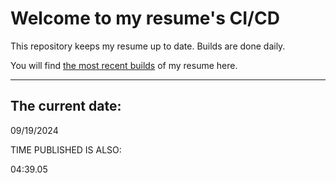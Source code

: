 # Welcome to my resume's CI/CD
This repository keeps my resume up to date. Builds are done daily.
  
You will find [the most recent builds](output/) of my resume here.
* * *
 
## The current date:  
 09/19/2024 
   
  
  
 TIME PUBLISHED IS ALSO: 
  
 04:39.05 
  
  
